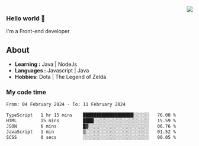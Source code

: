 <img align='right' src="https://github-readme-stats.vercel.app/api?username=jumodada&show_icons=true&theme=vue">

### Hello world 👋

I'm a Front-end developer 
    
## About
-  **Learning :** Java | NodeJs
-  **Languages :** Javascript | Java
-  **Hobbies:** Dota | The Legend of Zelda

### My code time

<!--START_SECTION:waka-->

```txt
From: 04 February 2024 - To: 11 February 2024

TypeScript   1 hr 15 mins    ███████████████████░░░░░░   76.08 %
HTML         15 mins         ████░░░░░░░░░░░░░░░░░░░░░   15.59 %
JSON         6 mins          █▓░░░░░░░░░░░░░░░░░░░░░░░   06.76 %
JavaScript   1 min           ▒░░░░░░░░░░░░░░░░░░░░░░░░   01.52 %
SCSS         0 secs          ░░░░░░░░░░░░░░░░░░░░░░░░░   00.05 %
```

<!--END_SECTION:waka-->
